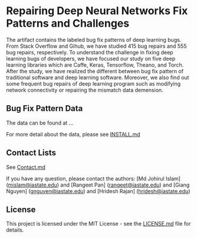 # Repairing Deep Neural Networks Fix Patterns and Challenges
The artifact contains the labeled bug fix patterns of deep learning bugs. From Stack Overflow and Gihub, we have studied 415 bug repairs and 555 bug repairs, respectively. To understand the challenge in fixing deep learning bugs of developers, we have focused our study on five deep learning libraries which are Caffe, Keras, Tensorflow, Theano, and Torch. After the study, we have realized the different between bug fix pattern of traditional software and deep learning software. Moreover, we also find out some frequent bug repairs of deep learning program such as modifying network connectivity or repairing the mismatch data demension. 

## Bug Fix Pattern Data
The data can be found at ...

For more detail about the data, please see [INSTALL.md](./INSTALL.md)

## Contact Lists
See [Contact.md](./CONTACT.md)

If you have any question, please contact the authors: [Md Johirul Islam] (mislam@iastate.edu) and [Rangeet Pan] (rangeet@iastate.edu) and [Giang Nguyen] (gnguyen@iastate.edu) and [Hridesh Rajan] (hridesh@iastate.edu)

## License
This project is licensed under the MIT License - see the [LICENSE.md](./LICENSE.md) file for details.
